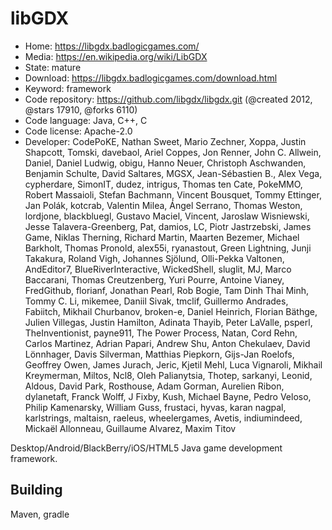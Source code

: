 # libGDX

- Home: https://libgdx.badlogicgames.com/
- Media: https://en.wikipedia.org/wiki/LibGDX
- State: mature
- Download: https://libgdx.badlogicgames.com/download.html
- Keyword: framework
- Code repository: https://github.com/libgdx/libgdx.git (@created 2012, @stars 17910, @forks 6110)
- Code language: Java, C++, C
- Code license: Apache-2.0
- Developer: CodePoKE, Nathan Sweet, Mario Zechner, Xoppa, Justin Shapcott, Tomski, davebaol, Ariel Coppes, Jon Renner, John C. Allwein, Daniel, Daniel Ludwig, obigu, Hanno Neuer, Christoph Aschwanden, Benjamin Schulte, David Saltares, MGSX, Jean-Sébastien B., Alex Vega, cypherdare, SimonIT, dudez, intrigus, Thomas ten Cate, PokeMMO, Robert Massaioli, Stefan Bachmann, Vincent Bousquet, Tommy Ettinger, Jan Polák, kotcrab, Valentin Milea, Ángel Serrano, Thomas Weston, lordjone, blackbluegl, Gustavo Maciel, Vincent, Jaroslaw Wisniewski, Jesse Talavera-Greenberg, Pat, damios, LC, Piotr Jastrzebski, James Game, Niklas Therning, Richard Martin, Maarten Bezemer, Michael Barkholt, Thomas Pronold, alex55i, ryanastout, Green Lightning, Junji Takakura, Roland Vigh, Johannes Sjölund, Olli-Pekka Valtonen, AndEditor7, BlueRiverInteractive, WickedShell, sluglit, MJ, Marco Baccarani, Thomas Creutzenberg, Yuri Pourre, Antoine Vianey, FredGithub, florianf, Jonathan Pearl, Rob Bogie, Tam Dinh Thai Minh, Tommy C. Li, mikemee, Daniil Sivak, tmclif, Guillermo Andrades, Fabiitch, Mikhail Churbanov, broken-e, Daniel Heinrich, Florian Bäthge, Julien Villegas, Justin Hamilton, Adinata Thayib, Peter LaValle, psperl, TheInventionist, payne911, The Power Process, Natan, Cord Rehn, Carlos Martinez, Adrian Papari, Andrew Shu, Anton Chekulaev, David Lönnhager, Davis Silverman, Matthias Piepkorn, Gijs-Jan Roelofs, Geoffrey Owen, James Jurach, Jeric, Kjetil Mehl, Luca Vignaroli, Mikhail Kreymerman, Miltos, Ncl8, Oleh Palianytsia, Thotep, sarkanyi, Leonid, Aldous, David Park, Rosthouse, Adam Gorman, Aurelien Ribon, dylanetaft, Franck Wolff, J Fixby, Kush, Michael Bayne, Pedro Veloso, Philip Kamenarsky, William Guss, frustaci, hyvas, karan nagpal, karlstrings, maltaisn, raeleus, wheelergames, Avetis, indiumindeed, Mickaël Allonneau, Guillaume Alvarez, Maxim Titov

Desktop/Android/BlackBerry/iOS/HTML5 Java game development framework.

## Building

Maven, gradle

